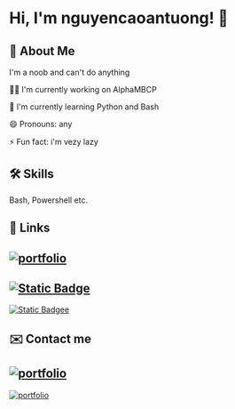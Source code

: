 
# Hi, I'm nguyencaoantuong! 👋


## 🚀 About Me
I'm a noob and can't do anything

👩‍💻 I'm currently working on AlphaMBCP

🧠 I'm currently learning Python and Bash

😄 Pronouns: any

⚡️ Fun fact: i'm vezy lazy

## 🛠 Skills
Bash, Powershell etc.


## 🔗 Links
[![portfolio](https://img.shields.io/badge/About-Me-black?style=for-the-badge&logo=jinja&logoColor=white)](https://nguyencaoantuong.github.io/)
-
[![Static Badge](https://img.shields.io/badge/My-Gitea_Instance-green?style=for-the-badge&logo=gitea&logoColor=white)](http://ncatt.ddns.net:3000/)
-
[![Static Badgee](https://img.shields.io/badge/ncatyew's-OneDrive_Index-blue?style=for-the-badge&logo=onedrive&logoColor=white)](http://ncatt.ddns.net:8788/)


## ✉️ Contact me
[![portfolio](https://img.shields.io/badge/Google_Mail-red?style=for-the-badge&logo=gmail&logoColor=white)](mailto:anntuongg@gmail.com)
-
[![portfolio](https://img.shields.io/badge/Proton_Mail-purple?style=for-the-badge&logo=proton-mail&logoColor=white)](mailto:nguyencaoantuong@proton.me)
